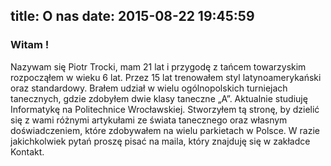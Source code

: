 title: O nas
date: 2015-08-22 19:45:59
---

### Witam !

Nazywam się Piotr Trocki, mam 21 lat i przygodę z tańcem towarzyskim rozpocząłem w wieku 6 lat. Przez 15 lat trenowałem styl latynoamerykański oraz standardowy. Brałem udział w wielu ogólnopolskich turniejach tanecznych, gdzie zdobyłem dwie klasy taneczne „A”. Aktualnie studiuję Informatykę na Politechnice Wrocławskiej. Stworzyłem tą stronę, by dzielić się z wami różnymi artykułami ze świata tanecznego oraz własnym doświadczeniem, które zdobywałem na wielu parkietach w Polsce. W razie jakichkolwiek pytań proszę pisać na maila, który znajduję się w zakładce Kontakt. 
